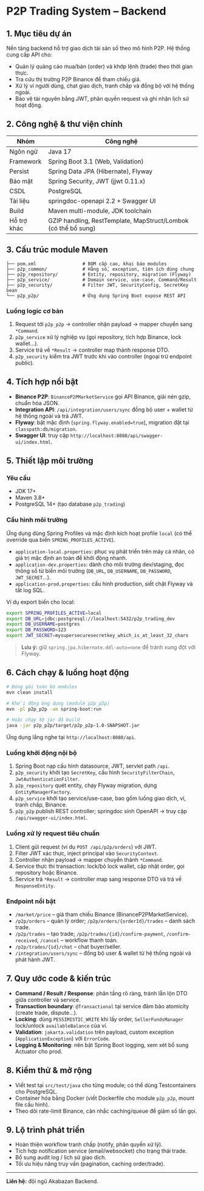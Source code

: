 # P2P Trading System – Backend

## 1. Mục tiêu dự án
Nền tảng backend hỗ trợ giao dịch tài sản số theo mô hình P2P. Hệ thống cung cấp API cho:
- Quản lý quảng cáo mua/bán (order) và khớp lệnh (trade) theo thời gian thực.
- Tra cứu thị trường P2P Binance để tham chiếu giá.
- Xử lý ví người dùng, chat giao dịch, tranh chấp và đồng bộ với hệ thống ngoài.
- Bảo vệ tài nguyên bằng JWT, phân quyền request và ghi nhận lịch sử hoạt động.

## 2. Công nghệ & thư viện chính
| Nhóm | Công nghệ |
|------|-----------|
| Ngôn ngữ | Java 17 |
| Framework | Spring Boot 3.1 (Web, Validation) |
| Persist | Spring Data JPA (Hibernate), Flyway |
| Bảo mật | Spring Security, JWT (jjwt 0.11.x) |
| CSDL | PostgreSQL |
| Tài liệu | springdoc-openapi 2.2 + Swagger UI |
| Build | Maven multi-module, JDK toolchain |
| Hỗ trợ khác | GZIP handling, RestTemplate, MapStruct/Lombok (có thể bổ sung) |

## 3. Cấu trúc module Maven
```
├── pom.xml                 # BOM cấp cao, khai báo modules
├── p2p_common/             # Hằng số, exception, tiện ích dùng chung
├── p2p_repository/         # Entity, repository, migration (Flyway)
├── p2p_service/            # Domain service, use-case, Command/Result
├── p2p_security/           # Filter JWT, SecurityConfig, SecretKey bean
└── p2p_p2p/                # Ứng dụng Spring Boot expose REST API
```
### Luồng logic cơ bản
1. Request tới `p2p_p2p` → controller nhận payload → mapper chuyển sang `*Command`.
2. `p2p_service` xử lý nghiệp vụ (gọi repository, tích hợp Binance, lock wallet...).
3. Service trả về `*Result` → controller map thành response DTO.
4. `p2p_security` kiểm tra JWT trước khi vào controller (ngoại trừ endpoint public).

## 4. Tích hợp nổi bật
- **Binance P2P**: `BinanceP2PMarketService` gọi API Binance, giải nén gzip, chuẩn hóa JSON.
- **Integration API**: `/api/integration/users/sync` đồng bộ user + wallet từ hệ thống ngoài và trả JWT.
- **Flyway**: bật mặc định (`spring.flyway.enabled=true`), migration đặt tại `classpath:db/migration`.
- **Swagger UI**: truy cập `http://localhost:8080/api/swagger-ui/index.html`.

## 5. Thiết lập môi trường
### Yêu cầu
- JDK 17+
- Maven 3.8+
- PostgreSQL 14+ (tạo database `p2p_trading`)

### Cấu hình môi trường
Ứng dụng dùng Spring Profiles và mặc định kích hoạt profile `local` (có thể override qua biến `SPRING_PROFILES_ACTIVE`).
- `application-local.properties`: phục vụ phát triển trên máy cá nhân, có giá trị mặc định an toàn để khởi động nhanh.
- `application-dev.properties`: dành cho môi trường dev/staging, đọc thông số từ biến môi trường (`DB_URL`, `DB_USERNAME`, `DB_PASSWORD`, `JWT_SECRET`...).
- `application-prod.properties`: cấu hình production, siết chặt Flyway và tắt log SQL.

Ví dụ export biến cho local:
```bash
export SPRING_PROFILES_ACTIVE=local
export DB_URL=jdbc:postgresql://localhost:5432/p2p_trading_dev
export DB_USERNAME=postgres
export DB_PASSWORD=123
export JWT_SECRET=mysupersecuresecretkey_which_is_at_least_32_chars
```
> **Lưu ý:** giữ `spring.jpa.hibernate.ddl-auto=none` để tránh xung đột với Flyway.

## 6. Cách chạy & luồng hoạt động
```bash
# Đóng gói toàn bộ modules
mvn clean install

# Khởi động ứng dụng (module p2p_p2p)
mvn -pl p2p_p2p -am spring-boot:run

# Hoặc chạy từ jar đã build
java -jar p2p_p2p/target/p2p_p2p-1.0-SNAPSHOT.jar
```
Ứng dụng lắng nghe tại `http://localhost:8080/api`.

### Luồng khởi động nội bộ
1. Spring Boot nạp cấu hình datasource, JWT, servlet path `/api`.
2. `p2p_security` khởi tạo `SecretKey`, cấu hình `SecurityFilterChain`, `JwtAuthenticationFilter`.
3. `p2p_repository` quét entity, chạy Flyway migration, dựng `EntityManagerFactory`.
4. `p2p_service` khởi tạo service/use-case, bao gồm luồng giao dịch, ví, tranh chấp, Binance.
5. `p2p_p2p` publish REST controller; springdoc sinh OpenAPI → truy cập `/api/swagger-ui/index.html`.

### Luồng xử lý request tiêu chuẩn
1. Client gửi request (ví dụ `POST /api/p2p/orders`) với JWT.
2. Filter JWT xác thực, inject principal vào `SecurityContext`.
3. Controller nhận payload → mapper chuyển thành `*Command`.
4. Service thực thi transaction: lock/bỏ lock wallet, cập nhật order, gọi repository hoặc Binance.
5. Service trả `*Result` → controller map sang response DTO và trả về `ResponseEntity`.

### Endpoint nổi bật
- `/market/price` – giá tham chiếu Binance (BinanceP2PMarketService).
- `/p2p/orders` – quản lý order; `/p2p/orders/{orderId}/trades` – danh sách trade.
- `/p2p/trades` – tạo trade; `/p2p/trades/{id}/confirm-payment`, `/confirm-received`, `/cancel` – workflow thanh toán.
- `/p2p/trades/{id}/chat` – chat buyer/seller.
- `/integration/users/sync` – đồng bộ user & wallet từ hệ thống ngoài và phát hành JWT.

## 7. Quy ước code & kiến trúc
- **Command / Result / Response**: phân tầng rõ ràng, tránh lẫn lộn DTO giữa controller và service.
- **Transaction boundary**: `@Transactional` tại service đảm bảo atomicity (create trade, dispute...).
- **Locking**: dùng `PESSIMISTIC_WRITE` khi lấy order, `SellerFundsManager` lock/unlock `availableBalance` của ví.
- **Validation**: `jakarta.validation` trên payload, custom exception (`ApplicationException`) với `ErrorCode`.
- **Logging & Monitoring**: nên bật Spring Boot logging, xem xét bổ sung Actuator cho prod.

## 8. Kiểm thử & mở rộng
- Viết test tại `src/test/java` cho từng module; có thể dùng Testcontainers cho PostgreSQL.
- Container hóa bằng Docker (viết Dockerfile cho module `p2p_p2p`, mount file cấu hình).
- Theo dõi rate-limit Binance, cân nhắc caching/queue để giảm số lần gọi.

## 9. Lộ trình phát triển
- Hoàn thiện workflow tranh chấp (notify, phân quyền xử lý).
- Tích hợp notification service (email/websocket) cho trạng thái trade.
- Bổ sung audit log / lịch sử giao dịch.
- Tối ưu hiệu năng truy vấn (pagination, caching order/trade).

---
**Liên hệ:** đội ngũ Akabazan Backend.
